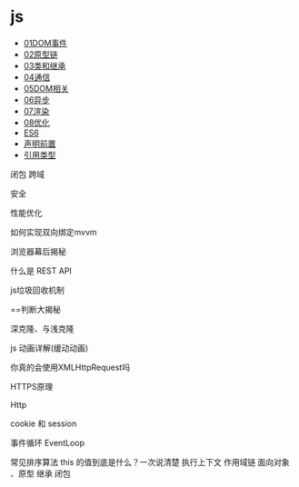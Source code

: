 # js

- [01DOM事件](/js/01DOM事件)
- [02原型链](/js/02原型链)
- [03类和继承](/js/03类和继承)
- [04通信](/js/04通信)
- [05DOM相关](/js/05DOM相关)
- [06异步](/js/06异步)
- [07渲染](/js/07渲染)
- [08优化](/js/08优化)
- [ES6](/js/常用ES6的API)
- [声明前置](/js/声明前置)
- [引用类型](/)


闭包
跨域

安全

性能优化

如何实现双向绑定mvvm

浏览器幕后揭秘

什么是 REST API

js垃圾回收机制

==判断大揭秘

深克隆、与浅克隆

js 动画详解(缓动动画)

你真的会使用XMLHttpRequest吗

HTTPS原理

Http

cookie 和 session

事件循环 EventLoop

常见排序算法
this 的值到底是什么？一次说清楚
执行上下文
作用域链
面向对象 、原型
继承
闭包